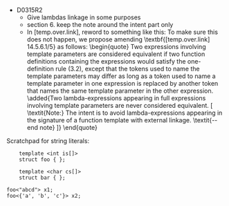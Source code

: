 - D0315R2
    + Give lambdas linkage in some purposes
    + section 6. keep the note around the intent part only
    + In [temp.over.link], reword to something like this:
        To make sure this does not happen, we propose amending \textbf{[temp.over.link]
        14.5.6.1/5} as follows:
        \begin{quote}
          Two expressions involving template parameters are considered equivalent
          if two function definitions containing the expressions would satisfy the
          one-definition rule (3.2), except that the tokens used to name the template
          parameters may differ as long as a token used to name a template parameter
          in one expression is replaced by another token that names the same template
          parameter in the other expression. \added{Two lambda-expressions appearing
          in full expressions involving template parameters are never considered
          equivalent. [ \textit{Note:} The intent is to avoid lambda-expressions
          appearing in the signature of a function template with external linkage.
          \textit{-- end note} ]}
        \end{quote}


Scratchpad for string literals:

        template <int is[]>
        struct foo { };

        template <char cs[]>
        struct bar { };

    foo<"abcd"> x1;
    foo<{'a', 'b', 'c'}> x2;
